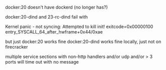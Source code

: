 docker:20 doesn't have dockerd (no longer has?)


docker:20-dind and 23-rc-dind fail with 

Kernel panic - not syncing: Attempted to kill init! exitcode=0x00000100
entry_SYSCALL_64_after_hwframe+0x44/0xae

but just docker:20 works fine
docker:20-dind works fine locally, just not on firecracker

multiple service sections with non-http handlers and/or udp and/or > 3 ports will time out with no message

